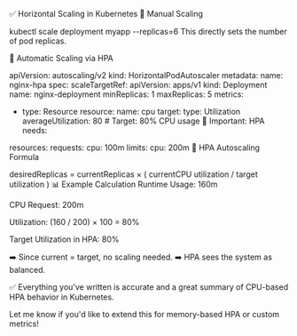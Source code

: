✅ Horizontal Scaling in Kubernetes
🔹 Manual Scaling

kubectl scale deployment myapp --replicas=6
This directly sets the number of pod replicas.

🔹 Automatic Scaling via HPA

apiVersion: autoscaling/v2
kind: HorizontalPodAutoscaler
metadata:
  name: nginx-hpa
spec:
  scaleTargetRef:
    apiVersion: apps/v1
    kind: Deployment
    name: nginx-deployment
  minReplicas: 1
  maxReplicas: 5
  metrics:
  - type: Resource
    resource:
      name: cpu
      target:
        type: Utilization
        averageUtilization: 80  # Target: 80% CPU usage
🧠 Important: HPA needs:


resources:
  requests:
    cpu: 100m
  limits:
    cpu: 200m
🔢 HPA Autoscaling Formula

desiredReplicas = currentReplicas × ( currentCPU utilization / target utilization )
📊 Example Calculation
Runtime Usage: 160m

CPU Request: 200m

Utilization: (160 / 200) × 100 = 80%

Target Utilization in HPA: 80%

➡️ Since current = target, no scaling needed.
➡️ HPA sees the system as balanced.

✅ Everything you've written is accurate and a great summary of CPU-based HPA behavior in Kubernetes.

Let me know if you'd like to extend this for memory-based HPA or custom metrics!
